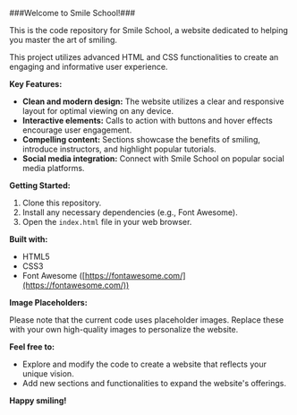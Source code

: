 ###Welcome to Smile School!###

This is the code repository for Smile School, a website dedicated to helping you master the art of smiling. 

This project utilizes advanced HTML and CSS functionalities to create an engaging and informative user experience.

**Key Features:**

* **Clean and modern design:** The website utilizes a clear and responsive layout for optimal viewing on any device.
* **Interactive elements:**  Calls to action with buttons and hover effects encourage user engagement. 
* **Compelling content:**  Sections showcase the benefits of smiling, introduce instructors, and highlight popular tutorials.
* **Social media integration:**  Connect with Smile School on popular social media platforms.

**Getting Started:**

1. Clone this repository.
2. Install any necessary dependencies (e.g., Font Awesome).
3. Open the `index.html` file in your web browser.

**Built with:**

* HTML5
* CSS3
* Font Awesome ([https://fontawesome.com/](https://fontawesome.com/))

**Image Placeholders:**

Please note that the current code uses placeholder images. Replace these with your own high-quality images to personalize the website.

**Feel free to:**

* Explore and modify the code to create a website that reflects your unique vision.
* Add new sections and functionalities to expand the website's offerings.

**Happy smiling!**
